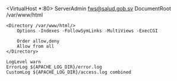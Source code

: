 <VirtualHost *:80>
    ServerAdmin fws@salud.gob.sv
    DocumentRoot /var/www/html
    
    <Directory /var/www/html/>
        Options -Indexes -FollowSymLinks -MultiViews -ExecCGI
    
        Order allow,deny
        Allow from all
    </Directory>
    
    LogLevel warn
    ErrorLog ${APACHE_LOG_DIR}/error.log
    CustomLog ${APACHE_LOG_DIR}/access.log combined
    
</VirtualHost>
